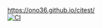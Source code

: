 https://ono36.github.io/citest/  
[![CI](https://github.com/ono36/citest/actions/workflows/jekyll-gh-pages.yml/badge.svg)](https://github.com/ono36/citest/actions/workflows/jekyll-gh-pages.yml)
